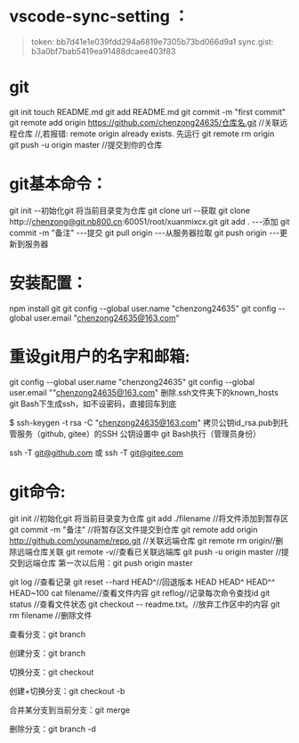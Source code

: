 # vscode-sync-setting ：
> token: bb7d41e1e039fdd294a6819e7305b73bd066d9a1
>sync.gist: b3a0bf7bab5419ea91488dcaee403f83

# git
git init 
touch README.md
git add README.md
git commit -m "first commit"
git remote add origin https://github.com/chenzong24635/仓库名.git   //关联远程仓库
  //,若报错: remote origin already exists. 先运行  git remote rm origin  	          
git push -u origin master  //提交到你的仓库



# git基本命令：

git init  --初始化git 将当前目录变为仓库
git clone url   --获取  git clone http://chenzong@git.nb800.cn:60051/root/xuanmixcx.git
git add .    ---添加 
git commit  -m "备注"      ---提交 
git pull origin   ---从服务器拉取
git push origin  ---更新到服务器


# 安装配置：
npm install git
git config --global user.name "chenzong24635"
git config --global user.email "chenzong24635@163.com"



# 重设git用户的名字和邮箱:

git config --global user.name "chenzong24635"
git config --global user.email ""chenzong24635@163.com"
删除.ssh文件夹下的known_hosts 
git Bash下生成ssh，如不设密码，直接回车到底 

$ ssh-keygen -t rsa -C "chenzong24635@163.com"
拷贝公钥id_rsa.pub到托管服务（github, gitee）的SSH 公钥设置中 
git Bash执行（管理员身份） 

ssh -T git@github.com 或 ssh -T git@gitee.com 



# git命令:

git init  //初始化git  将当前目录变为仓库
git add ./filename  //将文件添加到暂存区
git commit -m "备注" //将暂存区文件提交到仓库
git remote add origin http://github.com/youname/repo.git //关联远端仓库
git remote rm origin//删除远端仓库关联
git remote -v//查看已关联远端库
git push -u origin master //提交到远端仓库 第一次以后用：git push origin master

git log //查看记录
git reset --hard HEAD^//回退版本 HEAD HEAD^  HEAD^^ HEAD~100
cat filename//查看文件内容
git reflog//记录每次命令查找id
git status //查看文件状态
git checkout -- readme.txt。//放弃工作区中的内容
git rm filename //删除文件


查看分支：git branch

创建分支：git branch <name>

切换分支：git checkout <name>

创建+切换分支：git checkout -b <name>

合并某分支到当前分支：git merge <name>

删除分支：git branch -d <name>
